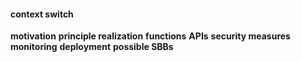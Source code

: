 ####  context switch
**motivation**
**principle realization**
**functions**
**APIs**
**security measures**
**monitoring**
**deployment**
**possible SBBs**
